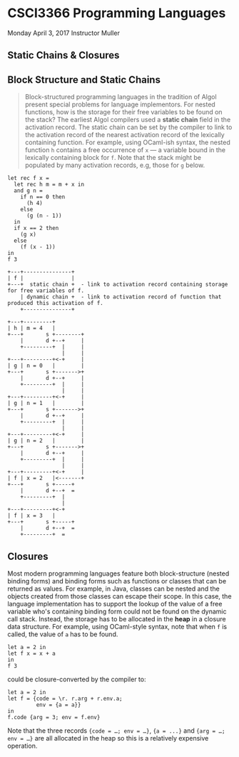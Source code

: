 

# CSCI3366 Programming Languages

Monday April 3, 2017
Instructor Muller

## Static Chains & Closures

## Block Structure and Static Chains

> Block-structured programming languages in the tradition of Algol present special problems for language implementors. For nested functions, how is the storage for their free variables to be found on the stack? The earliest Algol compilers used a **static chain** field in the activation record. The static chain can be set by the compiler to link to the activation record of the nearest activation record of the lexically containing function. For example, using OCaml-ish syntax, the nested function ```h``` contains a free occurrence of ```x``` — a variable bound in the lexically containing block for ```f```. Note that the stack might be populated by many activation records, e.g, those for ```g``` below. 

```
let rec f x =
  let rec h m = m + x in
  and g n = 
    if n == 0 then
      (h 4)
    else
      (g (n - 1))
  in
  if x == 2 then
    (g x)
  else
    (f (x - 1))
in
f 3
```

```
+---+---------------+
| f |               |
+---+  static chain +  - link to activation record containing storage for free variables of f.
    | dynamic chain +  - link to activation record of function that produced this activation of f.
    +---------------+

+---+---------+
| h | m = 4   |
+---+       s +--------+
    |       d +--+     |
    +---------+  |     |
                 |     |
+---+---------+<-+     |
| g | n = 0   |        |
+---+       s +------->+
    |       d +--+     |
    +---------+  |     |
                 |     |
+---+---------+<-+     |
| g | n = 1   |        |
+---+       s +------->+
    |       d +--+     |
    +---------+  |     |
                 |     |
+---+---------+<-+     |
| g | n = 2   |        |
+---+       s +------->+
    |       d +--+     |
    +---------+  |     |
                 |     |
+---+---------+<-+     |
| f | x = 2   |<-------+
+---+       s +-----+
    |       d +--+  =
    +---------+  |     
                 |     
+---+---------+<-+     
| f | x = 3   |
+---+       s +-----+
    |       d +--+  =
    +---------+  =
```

## Closures	

Most modern programming languages feature both block-structure (nested binding forms) and binding forms such as functions or classes that can be returned as values. For example, in Java, classes can be nested and the objects created from those classes can escape their scope. In this case, the language implementation has to support the lookup of the value of a free variable who's containing binding form could not be found on the dynamic call stack. Instead, the storage has to be allocated in the **heap** in a closure data structure. For example, using OCaml-style syntax, note that when ```f``` is called, the value of ```a``` has to be found.

```
let a = 2 in
let f x = x + a
in
f 3
```

could be closure-converted by the compiler to: 

```
let a = 2 in
let f = {code = \r. r.arg + r.env.a;
         env = {a = a}}
in
f.code {arg = 3; env = f.env}
```

Note that the three records ```{code = …; env = …}```, ```{a = ...}```  and ```{arg = …; env = …}``` are all allocated in the heap so this is a relatively expensive operation.